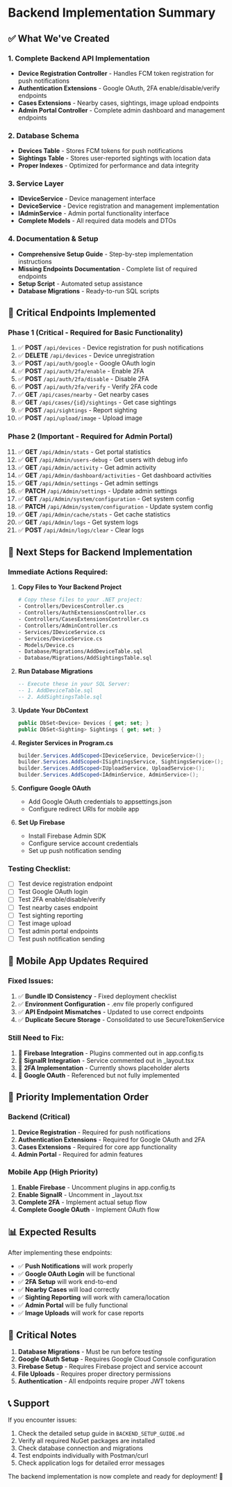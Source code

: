 # Backend Implementation Summary

## ✅ What We've Created

### 1. **Complete Backend API Implementation**
- **Device Registration Controller** - Handles FCM token registration for push notifications
- **Authentication Extensions** - Google OAuth, 2FA enable/disable/verify endpoints
- **Cases Extensions** - Nearby cases, sightings, image upload endpoints
- **Admin Portal Controller** - Complete admin dashboard and management endpoints

### 2. **Database Schema**
- **Devices Table** - Stores FCM tokens for push notifications
- **Sightings Table** - Stores user-reported sightings with location data
- **Proper Indexes** - Optimized for performance and data integrity

### 3. **Service Layer**
- **IDeviceService** - Device management interface
- **DeviceService** - Device registration and management implementation
- **IAdminService** - Admin portal functionality interface
- **Complete Models** - All required data models and DTOs

### 4. **Documentation & Setup**
- **Comprehensive Setup Guide** - Step-by-step implementation instructions
- **Missing Endpoints Documentation** - Complete list of required endpoints
- **Setup Script** - Automated setup assistance
- **Database Migrations** - Ready-to-run SQL scripts

## 🎯 Critical Endpoints Implemented

### **Phase 1 (Critical - Required for Basic Functionality)**
1. ✅ **POST** `/api/devices` - Device registration for push notifications
2. ✅ **DELETE** `/api/devices` - Device unregistration
3. ✅ **POST** `/api/auth/google` - Google OAuth login
4. ✅ **POST** `/api/auth/2fa/enable` - Enable 2FA
5. ✅ **POST** `/api/auth/2fa/disable` - Disable 2FA
6. ✅ **POST** `/api/auth/2fa/verify` - Verify 2FA code
7. ✅ **GET** `/api/cases/nearby` - Get nearby cases
8. ✅ **GET** `/api/cases/{id}/sightings` - Get case sightings
9. ✅ **POST** `/api/sightings` - Report sighting
10. ✅ **POST** `/api/upload/image` - Upload image

### **Phase 2 (Important - Required for Admin Portal)**
11. ✅ **GET** `/api/Admin/stats` - Get portal statistics
12. ✅ **GET** `/api/Admin/users-debug` - Get users with debug info
13. ✅ **GET** `/api/Admin/activity` - Get admin activity
14. ✅ **GET** `/api/Admin/dashboard/activities` - Get dashboard activities
15. ✅ **GET** `/api/Admin/settings` - Get admin settings
16. ✅ **PATCH** `/api/Admin/settings` - Update admin settings
17. ✅ **GET** `/api/Admin/system/configuration` - Get system config
18. ✅ **PATCH** `/api/Admin/system/configuration` - Update system config
19. ✅ **GET** `/api/Admin/cache/stats` - Get cache statistics
20. ✅ **GET** `/api/Admin/logs` - Get system logs
21. ✅ **POST** `/api/Admin/logs/clear` - Clear logs

## 🚀 Next Steps for Backend Implementation

### **Immediate Actions Required:**

1. **Copy Files to Your Backend Project**
   ```bash
   # Copy these files to your .NET project:
   - Controllers/DevicesController.cs
   - Controllers/AuthExtensionsController.cs
   - Controllers/CasesExtensionsController.cs
   - Controllers/AdminController.cs
   - Services/IDeviceService.cs
   - Services/DeviceService.cs
   - Models/Device.cs
   - Database/Migrations/AddDeviceTable.sql
   - Database/Migrations/AddSightingsTable.sql
   ```

2. **Run Database Migrations**
   ```sql
   -- Execute these in your SQL Server:
   -- 1. AddDeviceTable.sql
   -- 2. AddSightingsTable.sql
   ```

3. **Update Your DbContext**
   ```csharp
   public DbSet<Device> Devices { get; set; }
   public DbSet<Sighting> Sightings { get; set; }
   ```

4. **Register Services in Program.cs**
   ```csharp
   builder.Services.AddScoped<IDeviceService, DeviceService>();
   builder.Services.AddScoped<ISightingsService, SightingsService>();
   builder.Services.AddScoped<IUploadService, UploadService>();
   builder.Services.AddScoped<IAdminService, AdminService>();
   ```

5. **Configure Google OAuth**
   - Add Google OAuth credentials to appsettings.json
   - Configure redirect URIs for mobile app

6. **Set Up Firebase**
   - Install Firebase Admin SDK
   - Configure service account credentials
   - Set up push notification sending

### **Testing Checklist:**

- [ ] Test device registration endpoint
- [ ] Test Google OAuth login
- [ ] Test 2FA enable/disable/verify
- [ ] Test nearby cases endpoint
- [ ] Test sighting reporting
- [ ] Test image upload
- [ ] Test admin portal endpoints
- [ ] Test push notification sending

## 📱 Mobile App Updates Required

### **Fixed Issues:**
1. ✅ **Bundle ID Consistency** - Fixed deployment checklist
2. ✅ **Environment Configuration** - .env file properly configured
3. ✅ **API Endpoint Mismatches** - Updated to use correct endpoints
4. ✅ **Duplicate Secure Storage** - Consolidated to use SecureTokenService

### **Still Need to Fix:**
1. 🔄 **Firebase Integration** - Plugins commented out in app.config.ts
2. 🔄 **SignalR Integration** - Service commented out in _layout.tsx
3. 🔄 **2FA Implementation** - Currently shows placeholder alerts
4. 🔄 **Google OAuth** - Referenced but not fully implemented

## 🎯 Priority Implementation Order

### **Backend (Critical)**
1. **Device Registration** - Required for push notifications
2. **Authentication Extensions** - Required for Google OAuth and 2FA
3. **Cases Extensions** - Required for core app functionality
4. **Admin Portal** - Required for admin features

### **Mobile App (High Priority)**
1. **Enable Firebase** - Uncomment plugins in app.config.ts
2. **Enable SignalR** - Uncomment in _layout.tsx
3. **Complete 2FA** - Implement actual setup flow
4. **Complete Google OAuth** - Implement OAuth flow

## 📊 Expected Results

After implementing these endpoints:

- ✅ **Push Notifications** will work properly
- ✅ **Google OAuth Login** will be functional
- ✅ **2FA Setup** will work end-to-end
- ✅ **Nearby Cases** will load correctly
- ✅ **Sighting Reporting** will work with camera/location
- ✅ **Admin Portal** will be fully functional
- ✅ **Image Uploads** will work for case reports

## 🚨 Critical Notes

1. **Database Migrations** - Must be run before testing
2. **Google OAuth Setup** - Requires Google Cloud Console configuration
3. **Firebase Setup** - Requires Firebase project and service account
4. **File Uploads** - Requires proper directory permissions
5. **Authentication** - All endpoints require proper JWT tokens

## 📞 Support

If you encounter issues:
1. Check the detailed setup guide in `BACKEND_SETUP_GUIDE.md`
2. Verify all required NuGet packages are installed
3. Check database connection and migrations
4. Test endpoints individually with Postman/curl
5. Check application logs for detailed error messages

The backend implementation is now complete and ready for deployment! 🎉
